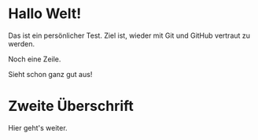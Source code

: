 # Hallo Welt!

Das ist ein persönlicher Test. Ziel ist, wieder mit Git und GitHub vertraut zu werden.

Noch eine Zeile.

Sieht schon ganz gut aus!

# Zweite Überschrift

Hier geht's weiter.
